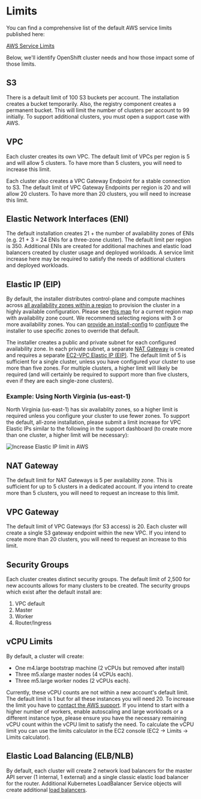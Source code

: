# Limits

You can find a comprehensive list of the default AWS service limits published here:

[AWS Service Limits][service-limits]

Below, we'll identify OpenShift cluster needs and how those impact some of those limits.

## S3

There is a default limit of 100 S3 buckets per account. The installation creates a bucket temporarily. Also, the
registry component creates a permanent bucket. This will limit the number of clusters per account to 99 initially. To
support additional clusters, you must open a support case with AWS.

## VPC

Each cluster creates its own VPC. The default limit of VPCs per region is 5 and will allow 5 clusters. To have more
than 5 clusters, you will need to increase this limit.

Each cluster also creates a VPC Gateway Endpoint for a stable connection to S3. The default limit of VPC Gateway 
Endpoints per region is 20 and will allow 20 clusters. To have more than 20 clusters, you will need to increase this 
limit.

## Elastic Network Interfaces (ENI)

The default installation creates 21 + the number of availability zones of ENIs (e.g. 21 + 3 = 24 ENIs for a three-zone cluster).
The default limit per region is 350. Additional ENIs are created for additional machines and elastic load balancers
created by cluster usage and deployed workloads. A service limit increase here may be required to satisfy the needs of
additional clusters and deployed workloads.

## Elastic IP (EIP)

By default, the installer distributes control-plane and compute machines across [all availability zones within a region][availability-zones] to provision the cluster in a highly available configuration.
Please see [this map][az-map] for a current region map with availability zone count.
We recommend selecting regions with 3 or more availability zones.
You can [provide an install-config](../overview.md#multiple-invocations) to [configure](customization.md) the installer to use specific zones to override that default.

The installer creates a public and private subnet for each configured availability zone.
In each private subnet, a separate [NAT Gateway][nat-gateways] is created and requires a separate [EC2-VPC Elastic IP (EIP)][elastic-ip].
The default limit of 5 is sufficient for a single cluster, unless you have configured your cluster to use more than five zones.
For multiple clusters, a higher limit will likely be required (and will certainly be required to support more than five clusters, even if they are each single-zone clusters).

### Example: Using North Virginia (us-east-1)

North Virginia (us-east-1) has six availablity zones, so a higher limit is required unless you configure your cluster to use fewer zones.
To support the default, all-zone installation, please submit a limit increase for VPC Elastic IPs similar to the following in the support dashboard (to create more than one cluster, a higher limit will be necessary):

![Increase Elastic IP limit in AWS](images/support_increase_elastic_ip.png)

## NAT Gateway

The default limit for NAT Gateways is 5 per availability zone. This is sufficient for up to 5 clusters in a dedicated
account. If you intend to create more than 5 clusters, you will need to request an increase to this limit.

## VPC Gateway

The default limit of VPC Gateways (for S3 access) is 20. Each cluster will create a single S3 gateway endpoint within
the new VPC. If you intend to create more than 20 clusters, you will need to request an increase to this limit.

## Security Groups

Each cluster creates distinct security groups. The default limit of 2,500 for new accounts allows for many clusters
to be created. The security groups which exist after the default install are:

  1. VPC default
  1. Master
  1. Worker
  1. Router/Ingress

## vCPU Limits

By default, a cluster will create:

* One m4.large bootstrap machine (2 vCPUs but removed after install)
* Three m5.xlarge master nodes (4 vCPUs each).
* Three m5.large worker nodes (2 vCPUs each).

Currently, these vCPU counts are not within a new account's default limit. The default limit is 1 but for all these instances you will need 20. To increase the limit you have to [contact the AWS support](https://console.aws.amazon.com/support/cases?#/create?issueType=service-limit-increase&limitType=ec2-instances).
If you intend to start with a higher number of workers, enable autoscaling and large workloads
or a different instance type, please ensure you have the necessary remaining vCPU count within the vCPU
limit to satisfy the need. To calculate the vCPU limit you can use the limits calculator in the EC2 console (EC2 -> Limits -> Limits calculator).

## Elastic Load Balancing (ELB/NLB)

By default, each cluster will create 2 network load balancers for the master API server (1 internal, 1 external) and a
single classic elastic load balancer for the router. Additional Kubernetes LoadBalancer Service objects will create
additional [load balancers][load-balancing].

[availability-zones]: https://docs.aws.amazon.com/AWSEC2/latest/UserGuide/using-regions-availability-zones.html
[az-map]: https://aws.amazon.com/about-aws/global-infrastructure/
[elastic-ip]: https://docs.aws.amazon.com/AWSEC2/latest/UserGuide/elastic-ip-addresses-eip.html
[load-balancing]: https://aws.amazon.com/elasticloadbalancing/
[nat-gateways]: https://docs.aws.amazon.com/vpc/latest/userguide/vpc-nat-gateway.html
[service-limits]: https://docs.aws.amazon.com/general/latest/gr/aws_service_limits.html
